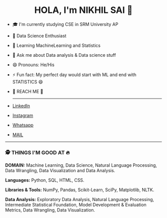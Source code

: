 <html> 
    <head>
      <center>
      <h1> HOLA, I'm NIKHIL SAI 👋 </h1></head>
      </center>

</html>
 
    
- 🎓 I'm currently studying CSE in SRM University AP
- 🌱 Data Science Enthusiast 
- 🤔 Learning MachineLearning and Statistics 
- 💬 Ask me about Data analysis & Data science stuff
- 😄 Pronouns: He/His 
- ⚡ Fun fact: My perfect day would start with ML and end with STATISTICS 😄


- 📱 REACH ME 🤝<html>
    <hr>
    </html>
- [LinkedIn](https://www.linkedin.com/in/nikhil-sai-kanchanapally-077a49206/)
- [Instagram](https://www.instagram.com/_nikhil_nani1432__/)
- [Whatsapp](https://api.whatsapp.com/send/?phone=918897082386&text&app_absent=0)
- [MAIL](nikhilsai_kanchanapally@srmap.edu.in)
<html>
    <hr>
    </html>
    
<html>
    <h3>🕵 THINGS I'M GOOD AT 🔥 </h3>
    </html>
  
**DOMAIN:**  Machine Learning, Data Science, Natural Language Processing, Data Wrangling, Data Visualization and Data Analysis.

**Languages:**  Python, SQL, HTML, CSS.

**Libraries & Tools:** NumPy, Pandas, Scikit-Learn, SciPy, Matplotlib, NLTK.

**Data Analysis:** Exploratory Data Analysis, Natural Language Processing, Intermediate Statistical Foundation, Model Development & Evaluation Metrics, Data Wrangling, Data Visualization.


    
